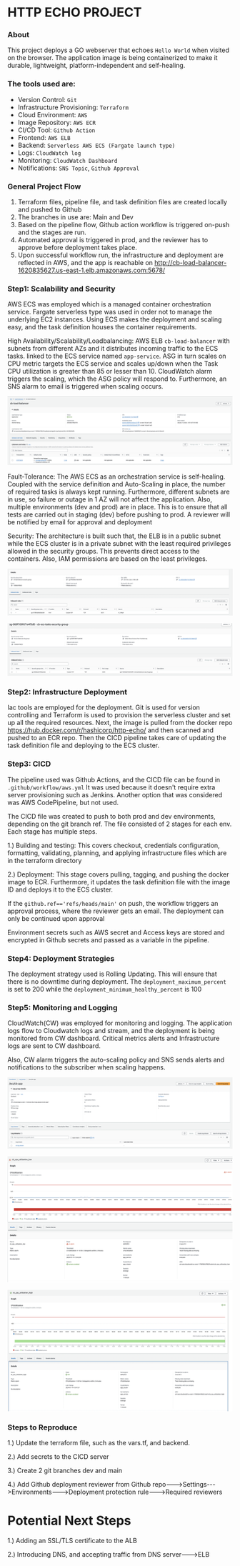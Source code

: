 # HTTP ECHO PROJECT

### About
This project deploys a GO webserver that echoes `Hello World` when visited on the browser. The application image is being containerized to make it durable, lightweight, platform-independent and self-healing.

### The tools used are:

*  Version Control: `Git`
*  Infrastructure Provisioning: `Terraform`
*  Cloud Environment: `AWS`
*  Image Repository: `AWS ECR`
*  CI/CD Tool: `Github Action`
*  Frontend: `AWS ELB`
*  Backend: `Serverless AWS ECS (Fargate launch type)`
*  Logs: `CloudWatch log`
*  Monitoring: `CloudWatch Dashboard`
*  Notifications: `SNS Topic`, `Github Approval`

### General Project Flow
1. Terraform files, pipeline file, and task definition files are created locally and pushed to Github 
2. The branches in use are: Main and Dev
3. Based on the pipeline flow, Github action workflow is triggered on-push and the stages are run.
4. Automated approval is triggered in prod, and the reviewer has to approve before deployment takes place. 
5. Upon successful workflow run, the infrastructure and deployment are reflected in AWS, and the app is reachable on http://cb-load-balancer-1620835627.us-east-1.elb.amazonaws.com:5678/
 
### Step1: Scalability and Security
AWS ECS was employed which is a managed container orchestration service. Fargate serverless type was used in order not to manage the underlying EC2 instances. Using ECS makes the deployment and scaling easy, and the task definition houses the container requirements. 

High Availability/Scalability/Loadbalancing: AWS ELB `cb-load-balancer` with subnets from different AZs and it distributes incoming traffic to the ECS tasks. linked to the ECS service named `app-service`. ASG in turn scales on CPU metric targets the ECS service and scales up/down when the Task CPU utilization is greater than 85 or lesser than 10. CloudWatch alarm triggers the scaling, which the ASG policy will respond to. Furthermore, an SNS alarm to email is triggered when scaling occurs.

![ELB](ELB.png)


Fault-Tolerance: The AWS ECS as an orchestration service is self-healing. Coupled with the service definition and Auto-Scaling in place, the number of required tasks is always kept running. Furthermore, different subnets are in use, so failure or outage in 1 AZ will not affect the application. Also, multiple environments (dev and prod) are in place. This is to ensure that all tests are carried out in staging (dev) before pushing to prod. A reviewer will be notified by email for approval and deployment

Security: The architecture is built such that, the ELB is in a public subnet while the ECS cluster is in a private subnet with the least required privileges allowed in the security groups. This prevents direct access to the containers. Also, IAM permissions are based on the least privileges.

![ELB-SG](ELB_SG.png)

![ECS-SG](ECS_SG.png)


### Step2: Infrastructure Deployment
Iac tools are employed for the deployment. Git is used for version controlling and Terraform is used to provision the serverless cluster and set up all the required resources. Next, the image is pulled from the docker repo https://hub.docker.com/r/hashicorp/http-echo/ and then scanned and pushed to an ECR repo. Then the CICD pipeline takes care of updating the task definition file and deploying to the ECS cluster.

### Step3: CICD

The pipeline used was Github Actions, and the CICD file can be found in `.github/workflow/aws.yml` It was used because it doesn't require extra server provisioning such as Jenkins. Another option that was considered was AWS CodePipeline, but not used.

The CICD file was created to push to both prod and dev environments, depending on the git branch ref. The file consisted of 2 stages for each env. Each stage has multiple steps. 

1.) Building and testing: This covers checkout, credentials configuration, formatting, validating, planning, and applying infrastructure files which are in the terraform directory

2.) Deployment: This stage covers pulling, tagging, and pushing the docker image to ECR. Furthermore, it updates the task definition file with the image ID and deploys it to the ECS cluster.

If the `github.ref=='refs/heads/main'` on push, the workflow triggers an approval process, where the reviewer gets an email. The deployment can only be continued upon approval

Environment secrets such as AWS secret and Access keys are stored and encrypted in Github secrets and passed as a variable in the pipeline.

### Step4: Deployment Strategies
The deployment strategy used is Rolling Updating. This will ensure that there is no downtime during deployment. The `deployment_maximum_percent` is set to 200 while the `deployment_minimum_healthy_percent` is 100

### Step5: Monitoring and Logging
CloudWatch(CW) was employed for monitoring and logging. The application logs flow to Cloudwatch logs and stream, and the deployment is being monitored from CW dashboard. Critical metrics alerts and Infrastructure logs are sent to CW dashboard.

Also, CW alarm triggers the auto-scaling policy and SNS sends alerts and notifications to the subscriber when scaling happens.

![CW Log group](CW_loggroup.png)

![CW Alarms](CW_CPU_low.png)

![CW Alarms](CW_CPU_high.png)

### Steps to Reproduce
1.) Update the terraform file, such as the vars.tf, and backend.

2.) Add secrets to the CICD server

3.) Create 2 git branches dev and main

4.) Add Github deployment reviewer from Github repo--->Settings--->Environments--->Deployment protection rule--->Required reviewers


# Potential Next Steps

1.) Adding an SSL/TLS certificate to the ALB

2.) Introducing DNS, and accepting traffic from DNS server--->ELB
